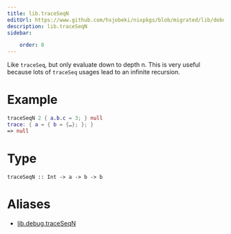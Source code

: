 ```yaml
---
title: lib.traceSeqN
editUrl: https://www.github.com/hsjobeki/nixpkgs/blob/migrated/lib/debug.nix#L149C15
description: lib.traceSeqN
sidebar:

    order: 8
---
```


Like `traceSeq`, but only evaluate down to depth n.
This is very useful because lots of `traceSeq` usages
lead to an infinite recursion.

# Example

```nix
traceSeqN 2 { a.b.c = 3; } null
trace: { a = { b = {…}; }; }
=> null
```

# Type

```
traceSeqN :: Int -> a -> b -> b
```


# Aliases

- [lib.debug.traceSeqN](/nix-doc-comments/reference/lib/debug/lib-debug-traceseqn)



